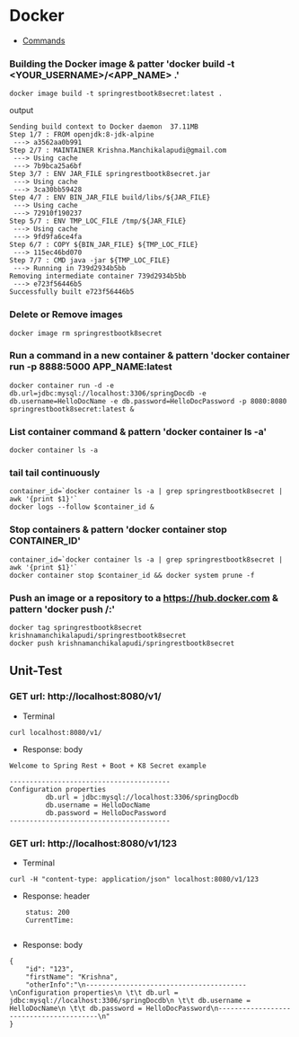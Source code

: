 # Docker
- [Commands](https://docs.docker.com/engine/reference/commandline/container_ls/#related-commands)


### Building the Docker image & patter 'docker build -t <YOUR_USERNAME>/<APP_NAME> .'
`````
docker image build -t springrestbootk8secret:latest .
`````

output
`````
Sending build context to Docker daemon  37.11MB
Step 1/7 : FROM openjdk:8-jdk-alpine
 ---> a3562aa0b991
Step 2/7 : MAINTAINER Krishna.Manchikalapudi@gmail.com
 ---> Using cache
 ---> 7b9bca25a6bf
Step 3/7 : ENV JAR_FILE springrestbootk8secret.jar
 ---> Using cache
 ---> 3ca30bb59428
Step 4/7 : ENV BIN_JAR_FILE build/libs/${JAR_FILE}
 ---> Using cache
 ---> 72910f190237
Step 5/7 : ENV TMP_LOC_FILE /tmp/${JAR_FILE}
 ---> Using cache
 ---> 9fd9fa6ce4fa
Step 6/7 : COPY ${BIN_JAR_FILE} ${TMP_LOC_FILE}
 ---> 115ec46bd070
Step 7/7 : CMD java -jar ${TMP_LOC_FILE}
 ---> Running in 739d2934b5bb
Removing intermediate container 739d2934b5bb
 ---> e723f56446b5
Successfully built e723f56446b5
`````


### Delete or Remove images
`````
docker image rm springrestbootk8secret
`````

### Run a command in a new container & pattern  'docker container run -p 8888:5000 APP_NAME:latest
`````
docker container run -d -e db.url=jdbc:mysql://localhost:3306/springDocdb -e db.username=HelloDocName -e db.password=HelloDocPassword -p 8080:8080 springrestbootk8secret:latest &
`````

### List container command & pattern  'docker container ls -a'
`````
docker container ls -a
`````

### tail tail continuously
`````
container_id=`docker container ls -a | grep springrestbootk8secret | awk '{print $1}'`
docker logs --follow $container_id &
`````

### Stop containers & pattern  'docker container stop CONTAINER_ID'
`````
container_id=`docker container ls -a | grep springrestbootk8secret | awk '{print $1}'`
docker container stop $container_id && docker system prune -f
`````


### Push an image or a repository to a https://hub.docker.com & pattern 'docker push <hub-user>/<repo-name>:<tag>'
`````
docker tag springrestbootk8secret krishnamanchikalapudi/springrestbootk8secret
docker push krishnamanchikalapudi/springrestbootk8secret
`````


## Unit-Test
### GET url: http://localhost:8080/v1/
- Terminal
```
curl localhost:8080/v1/
```
- Response: body
```
Welcome to Spring Rest + Boot + K8 Secret example 
 
----------------------------------------
Configuration properties
 		 db.url = jdbc:mysql://localhost:3306/springDocdb
 		 db.username = HelloDocName
 		 db.password = HelloDocPassword
----------------------------------------
```

### GET url: http://localhost:8080/v1/123
- Terminal
```
curl -H "content-type: application/json" localhost:8080/v1/123
```
- Response: header
```
	status: 200
	CurrentTime: 
	
```
- Response: body
```
{
    "id": "123",
    "firstName": "Krishna",
    "otherInfo":"\n----------------------------------------\nConfiguration properties\n \t\t db.url = jdbc:mysql://localhost:3306/springDocdb\n \t\t db.username = HelloDocName\n \t\t db.password = HelloDocPassword\n----------------------------------------\n"
}
```